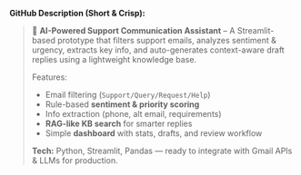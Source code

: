 **GitHub Description (Short & Crisp):**

> 🚀 **AI-Powered Support Communication Assistant** – A Streamlit-based prototype that filters support emails, analyzes sentiment & urgency, extracts key info, and auto-generates context-aware draft replies using a lightweight knowledge base.
>
> Features:
>
> * Email filtering (`Support/Query/Request/Help`)
> * Rule-based **sentiment & priority scoring**
> * Info extraction (phone, alt email, requirements)
> * **RAG-like KB search** for smarter replies
> * Simple **dashboard** with stats, drafts, and review workflow
>
> **Tech:** Python, Streamlit, Pandas — ready to integrate with Gmail APIs & LLMs for production.
